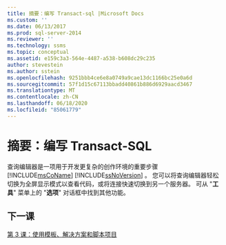 ```yaml
---
title: 摘要：编写 Transact-sql |Microsoft Docs
ms.custom: ''
ms.date: 06/13/2017
ms.prod: sql-server-2014
ms.reviewer: ''
ms.technology: ssms
ms.topic: conceptual
ms.assetid: e159c3a3-564e-4487-a538-b608dc29c235
author: stevestein
ms.author: sstein
ms.openlocfilehash: 9251bbb4ce6e8a0749a9cae13dc1166bc25e0a6d
ms.sourcegitcommit: 57f1d15c67113bbadd40861b886d6929aacd3467
ms.translationtype: MT
ms.contentlocale: zh-CN
ms.lasthandoff: 06/18/2020
ms.locfileid: "85061779"
---
```

# <a name="summary-writing-transact-sql"></a>摘要：编写 Transact-SQL
  查询编辑器是一项用于开发更复杂的创作环境的重要步骤 [!INCLUDE[msCoName](../includes/msconame-md.md)] [!INCLUDE[ssNoVersion](../includes/ssnoversion-md.md)] 。 您可以将查询编辑器轻松切换为全屏显示模式以查看代码，或将连接快速切换到另一个服务器。 可从 "**工具**" 菜单上的 "**选项**" 对话框中找到其他功能。  
  
## <a name="next-lesson"></a>下一课  
 [第 3 课：使用模板、解决方案和脚本项目](../ssms/tutorials/lesson-3-working-with-templates-solutions-and-script-projects.md)  
  
  
